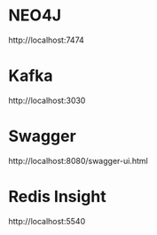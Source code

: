 # NEO4J

http://localhost:7474


# Kafka

http://localhost:3030

# Swagger

http://localhost:8080/swagger-ui.html

# Redis Insight

http://localhost:5540